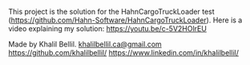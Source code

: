 This project is the solution for the HahnCargoTruckLoader test (https://github.com/Hahn-Software/HahnCargoTruckLoader).
Here is a video explaining my solution: https://youtu.be/c-5V2HOlrEU

Made by Khalil Bellil.
khalilbellil.ca@gmail.com
https://github.com/khalilbellil/
https://www.linkedin.com/in/khalilbellil/
